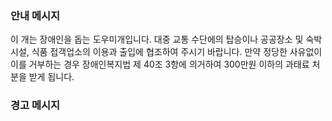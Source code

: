 ### 안내 메시지

 이 개는 장애인을 돕는 도우미개입니다.  대중 교통 수단에의 탑승이나 공공장소 및 숙박시설, 식품 접객업소의 이용과 출입에 협조하여 주시기 바랍니다.  만약 정당한 사유없이 이를 거부하는 경우 장애인복지법 제 40조 3항에 의거하여 300만원 이하의 과태료 처분을 받게 됩니다. 

 ### 경고 메시지

